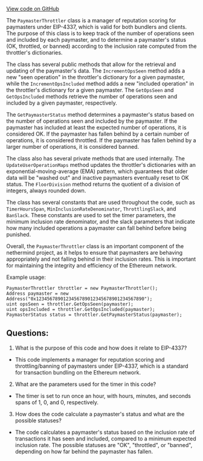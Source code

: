 [View code on GitHub](https://github.com/nethermindeth/nethermind/Nethermind.AccountAbstraction/Source/PaymasterThrottler.cs)

The `PaymasterThrottler` class is a manager of reputation scoring for paymasters under EIP-4337, which is valid for both bundlers and clients. The purpose of this class is to keep track of the number of operations seen and included by each paymaster, and to determine a paymaster's status (OK, throttled, or banned) according to the inclusion rate computed from the throttler's dictionaries. 

The class has several public methods that allow for the retrieval and updating of the paymaster's data. The `IncrementOpsSeen` method adds a new "seen operation" in the throttler's dictionary for a given paymaster, while the `IncrementOpsIncluded` method adds a new "included operation" in the throttler's dictionary for a given paymaster. The `GetOpsSeen` and `GetOpsIncluded` methods retrieve the number of operations seen and included by a given paymaster, respectively. 

The `GetPaymasterStatus` method determines a paymaster's status based on the number of operations seen and included by the paymaster. If the paymaster has included at least the expected number of operations, it is considered OK. If the paymaster has fallen behind by a certain number of operations, it is considered throttled. If the paymaster has fallen behind by a larger number of operations, it is considered banned. 

The class also has several private methods that are used internally. The `UpdateUserOperationMaps` method updates the throttler's dictionaries with an exponential-moving-average (EMA) pattern, which guarantees that older data will be "washed out" and inactive paymasters eventually reset to OK status. The `FloorDivision` method returns the quotient of a division of integers, always rounded down. 

The class has several constants that are used throughout the code, such as `TimerHoursSpan`, `MinInclusionRateDenominator`, `ThrottlingSlack`, and `BanSlack`. These constants are used to set the timer parameters, the minimum inclusion rate denominator, and the slack parameters that indicate how many included operations a paymaster can fall behind before being punished. 

Overall, the `PaymasterThrottler` class is an important component of the nethermind project, as it helps to ensure that paymasters are behaving appropriately and not falling behind in their inclusion rates. This is important for maintaining the integrity and efficiency of the Ethereum network. 

Example usage:

```
PaymasterThrottler throttler = new PaymasterThrottler();
Address paymaster = new Address("0x1234567890123456789012345678901234567890");
uint opsSeen = throttler.GetOpsSeen(paymaster);
uint opsIncluded = throttler.GetOpsIncluded(paymaster);
PaymasterStatus status = throttler.GetPaymasterStatus(paymaster);
```
## Questions: 
 1. What is the purpose of this code and how does it relate to EIP-4337?
- This code implements a manager for reputation scoring and throttling/banning of paymasters under EIP-4337, which is a standard for transaction bundling on the Ethereum network.

2. What are the parameters used for the timer in this code?
- The timer is set to run once an hour, with hours, minutes, and seconds spans of 1, 0, and 0, respectively.

3. How does the code calculate a paymaster's status and what are the possible statuses?
- The code calculates a paymaster's status based on the inclusion rate of transactions it has seen and included, compared to a minimum expected inclusion rate. The possible statuses are "OK", "throttled", or "banned", depending on how far behind the paymaster has fallen.